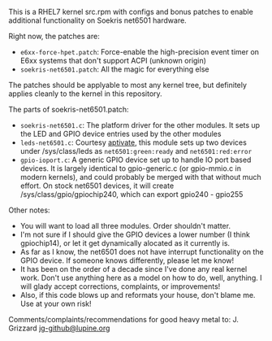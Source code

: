 This is a RHEL7 kernel src.rpm with configs and bonus patches to enable additional functionality on Soekris net6501 hardware.

Right now, the patches are:
  * `e6xx-force-hpet.patch`: Force-enable the high-precision event timer on E6xx systems that don't support ACPI (unknown origin)
  * `soekris-net6501.patch`: All the magic for everything else

The patches should be applyable to most any kernel tree, but definitely applies cleanly to the kernel in this repository.

The parts of soekris-net6501.patch:
  * `soekris-net6501.c`: The platform driver for the other modules. It sets up the LED and GPIO device entries used by the other modules
  * `leds-net6501.c`: Courtesy [aptivate](https://github.com/aptivate/ischool-net6501-kernel/), this module sets up two devices under /sys/class/leds as `net6501:green:ready` and `net6501:red:error`
  * `gpio-ioport.c`: A generic GPIO device set up to handle IO port based devices. It is largely identical to gpio-generic.c (or gpio-mmio.c in modern kernels), and could probably be merged with that without much effort. On stock net6501 devices, it will create /sys/class/gpio/gpiochip240, which can export gpio240 - gpio255

Other notes:
  * You will want to load all three modules. Order shouldn't matter.
  * I'm not sure if I should give the GPIO devices a lower number (I think gpiochip14), or let it get dynamically alocated as it currently is.
  * As far as I know, the net6501 does not have interrupt functionality on the GPIO device. If someone knows differently, please let me know!
  * It has been on the order of a decade since I've done any real kernel work. Don't use anything here as a model on how to do, well, anything. I will glady accept corrections, complaints, or improvements!
  * Also, if this code blows up and reformats your house, don't blame me. Use at your own risk!

Comments/complaints/recommendations for good heavy metal to: J. Grizzard <jg-github@lupine.org>
